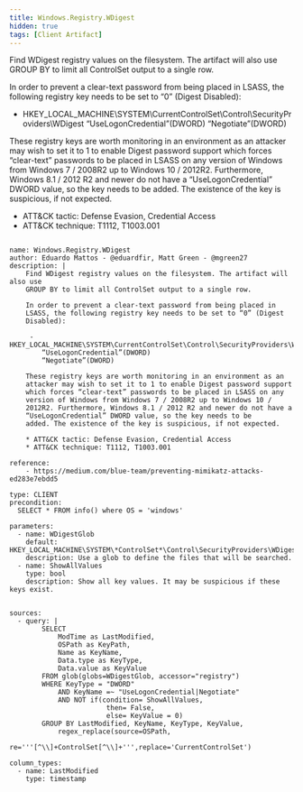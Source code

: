 ```yaml
---
title: Windows.Registry.WDigest
hidden: true
tags: [Client Artifact]
---
```


Find WDigest registry values on the filesystem. The artifact will also use
GROUP BY to limit all ControlSet output to a single row.

In order to prevent a clear-text password from being placed in
LSASS, the following registry key needs to be set to “0” (Digest
Disabled):

 - HKEY_LOCAL_MACHINE\SYSTEM\CurrentControlSet\Control\SecurityProviders\WDigest
    “UseLogonCredential”(DWORD)
    “Negotiate”(DWORD)

These registry keys are worth monitoring in an environment as an
attacker may wish to set it to 1 to enable Digest password support
which forces “clear-text” passwords to be placed in LSASS on any
version of Windows from Windows 7 / 2008R2 up to Windows 10 /
2012R2. Furthermore, Windows 8.1 / 2012 R2 and newer do not have a
“UseLogonCredential” DWORD value, so the key needs to be
added. The existence of the key is suspicious, if not expected.

* ATT&CK tactic: Defense Evasion, Credential Access
* ATT&CK technique: T1112, T1003.001


<pre><code class="language-yaml">
name: Windows.Registry.WDigest
author: Eduardo Mattos - @eduardfir, Matt Green - @mgreen27
description: |
    Find WDigest registry values on the filesystem. The artifact will also use
    GROUP BY to limit all ControlSet output to a single row.

    In order to prevent a clear-text password from being placed in
    LSASS, the following registry key needs to be set to “0” (Digest
    Disabled):

     - HKEY_LOCAL_MACHINE\SYSTEM\CurrentControlSet\Control\SecurityProviders\WDigest
        “UseLogonCredential”(DWORD)
        “Negotiate”(DWORD)

    These registry keys are worth monitoring in an environment as an
    attacker may wish to set it to 1 to enable Digest password support
    which forces “clear-text” passwords to be placed in LSASS on any
    version of Windows from Windows 7 / 2008R2 up to Windows 10 /
    2012R2. Furthermore, Windows 8.1 / 2012 R2 and newer do not have a
    “UseLogonCredential” DWORD value, so the key needs to be
    added. The existence of the key is suspicious, if not expected.

    * ATT&amp;CK tactic: Defense Evasion, Credential Access
    * ATT&amp;CK technique: T1112, T1003.001

reference:
    - https://medium.com/blue-team/preventing-mimikatz-attacks-ed283e7ebdd5

type: CLIENT
precondition:
  SELECT * FROM info() where OS = &#x27;windows&#x27;

parameters:
  - name: WDigestGlob
    default: HKEY_LOCAL_MACHINE\SYSTEM\*ControlSet*\Control\SecurityProviders\WDigest\**
    description: Use a glob to define the files that will be searched.
  - name: ShowAllValues
    type: bool
    description: Show all key values. It may be suspicious if these keys exist.


sources:
  - query: |
        SELECT
            ModTime as LastModified,
            OSPath as KeyPath,
            Name as KeyName,
            Data.type as KeyType,
            Data.value as KeyValue
        FROM glob(globs=WDigestGlob, accessor=&quot;registry&quot;)
        WHERE KeyType = &quot;DWORD&quot;
            AND KeyName =~ &quot;UseLogonCredential|Negotiate&quot;
            AND NOT if(condition= ShowAllValues,
                        then= False,
                        else= KeyValue = 0)
        GROUP BY LastModified, KeyName, KeyType, KeyValue,
            regex_replace(source=OSPath,
                re=&#x27;&#x27;&#x27;[^\\]+ControlSet[^\\]+&#x27;&#x27;&#x27;,replace=&#x27;CurrentControlSet&#x27;)

column_types:
  - name: LastModified
    type: timestamp

</code></pre>

